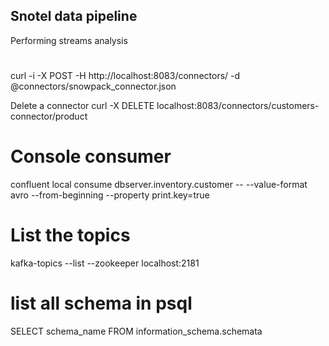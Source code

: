 ## Snotel data pipeline

Performing streams analysis

# 
curl -i -X POST -H  http://localhost:8083/connectors/ -d @connectors/snowpack_connector.json

Delete a connector
curl -X DELETE localhost:8083/connectors/customers-connector/product

# Console consumer
confluent local consume dbserver.inventory.customer -- --value-format avro --from-beginning --property print.key=true

# List the topics 
kafka-topics --list --zookeeper localhost:2181


# list all schema in psql
SELECT schema_name FROM information_schema.schemata



